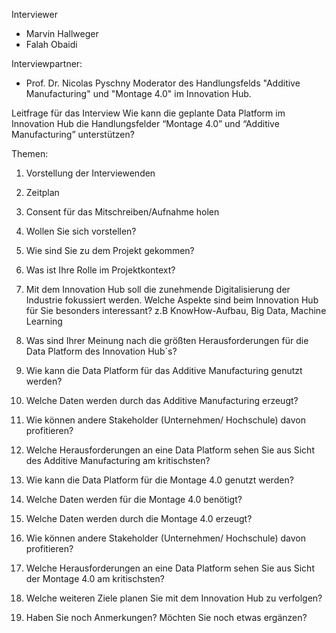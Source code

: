 
Interviewer
- Marvin Hallweger 
- Falah Obaidi 

Interviewpartner: 
- Prof. Dr. Nicolas Pyschny
Moderator des Handlungsfelds "Additive Manufacturing" und "Montage 4.0" im Innovation Hub.

Leitfrage für das Interview
Wie kann die geplante Data Platform im Innovation Hub die Handlungsfelder “Montage 4.0” und “Additive Manufacturing” unterstützen?

Themen:
1. Vorstellung der Interviewenden
2. Zeitplan 
3. Consent für das Mitschreiben/Aufnahme holen 
4. Wollen Sie sich vorstellen? 
5. Wie sind Sie zu dem Projekt gekommen?
6. Was ist Ihre Rolle im Projektkontext? 
7. Mit dem Innovation Hub soll die zunehmende Digitalisierung der Industrie fokussiert werden. Welche Aspekte sind beim Innovation Hub für Sie besonders interessant? z.B KnowHow-Aufbau, Big Data, Machine Learning
8. Was sind Ihrer Meinung nach die größten Herausforderungen für die Data Platform des Innovation Hub´s?
9. Wie kann die Data Platform für das Additive Manufacturing genutzt werden?
             
10. Welche Daten werden durch das Additive Manufacturing erzeugt?
11. Wie können andere Stakeholder (Unternehmen/ Hochschule) davon profitieren?
12. Welche Herausforderungen an eine Data Platform sehen Sie aus Sicht des Additive Manufacturing am kritischsten?
13. Wie kann die Data Platform für die Montage 4.0 genutzt werden?
14. Welche Daten werden für die Montage 4.0 benötigt? 
15. Welche Daten werden durch die Montage 4.0 erzeugt?
16. Wie können andere Stakeholder (Unternehmen/ Hochschule) davon profitieren?
17. Welche Herausforderungen an eine Data Platform sehen Sie aus Sicht der Montage 4.0 am kritischsten?
18. Welche weiteren Ziele planen Sie mit dem Innovation Hub zu verfolgen? 
19. Haben Sie noch Anmerkungen? Möchten Sie noch etwas ergänzen?  
